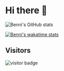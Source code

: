 # Hi there 👋

![Benni's GitHub stats](https://github-readme-stats.vercel.app/api?username=bennimoser&show_icons=true&theme=dracula)

[![Benni's wakatime stats](https://github-readme-stats.vercel.app/api/wakatime?username=bennimoser)](https://github.com/anuraghazra/github-readme-stats)

## Visitors

![visitor badge](https://visitor-badge.glitch.me/badge?page_id=bennimoser.visitor-badge)

